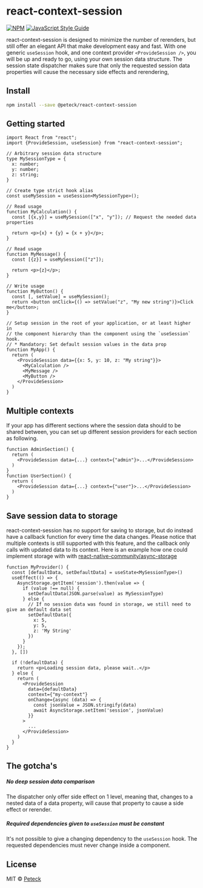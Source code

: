 # react-context-session
[![NPM](https://img.shields.io/npm/v/@peteck/react-context-session.svg)](https://www.npmjs.com/package/@peteck/react-context-session) [![JavaScript Style Guide](https://img.shields.io/badge/code_style-standard-brightgreen.svg)](https://standardjs.com)

react-context-session is designed to minimize the number of rerenders, but still offer an elegant API that make development easy and fast.
With one generic `useSession` hook, and one context provider `<ProvideSession />`, you will be up and ready to go, using your own session data structure.
The session state dispatcher makes sure that only the requested session data properties will cause the necessary side effects and rerendering,

## Install

```bash
npm install --save @peteck/react-context-session
```

## Getting started

```tsx
import React from "react";
import {ProvideSession, useSession} from "react-context-session";

// Arbitrary session data structure
type MySessionType = {
  x: number;
  y: number;
  z: string;
}

// Create type strict hook alias
const useMySession = useSession<MySessionType>();

// Read usage
function MyCalculation() {
  const [{x,y}] = useMySession(["x", "y"]); // Request the needed data properties

  return <p>{x} + {y} = {x + y}</p>;
}

// Read usage
function MyMessage() {
  const [{z}] = useMySession(["z"]);

  return <p>{z}</p>;
}

// Write usage
function MyButton() {
  const [, setValue] = useMySession();
  return <button onClick={() => setValue("z", "My new string")}>Click me</button>;
}

// Setup session in the root of your application, or at least higher in
// the component hierarchy than the component using the `useSession` hook.
// * Mandatory: Set default session values in the data prop
function MyApp() {
  return (
    <ProvideSession data={{x: 5, y: 10, z: "My string"}}>
      <MyCalculation />
      <MyMessage />
      <MyButton />
    </ProvideSession>
  )
}
```

## Multiple contexts
If your app has different sections where the session data should to be shared between, you can set up different session providers
for each section as following.
```tsx
function AdminSection() {
  return (
    <ProvideSession data={...} context={"admin"}>...</ProvideSession>
  )
}
function UserSection() {
  return (
    <ProvideSession data={...} context={"user"}>...</ProvideSession>
  )
}
```

## Save session data to storage
react-context-session has no support for saving to storage, but do instead have a callback function for every time the data changes.
Please notice that multiple contexts is still supported with this feature, and the callback only calls with updated data to its context.
Here is an example how one could implement storage with with [react-native-community/async-storage](https://github.com/react-native-community/async-storage)
```tsx
function MyProvider() {
  const [defaultData, setDefaultData] = useState<MySessionType>()
  useEffect(() => {
    AsyncStorage.getItem('session').then(value => {
      if (value !== null) {
        setDefaultData(JSON.parse(value) as MySessionType)
      } else {
        // If no session data was found in storage, we still need to give an default data set
        setDefaultData({
          x: 5,
          y: 5,
          z: 'My String'
        })
      }
    });
  }, [])

  if (!defaultData) {
    return <p>Loading session data, please wait..</p>
  } else {
    return (
      <ProvideSession
        data={defaultData}
        context={"my-context"}
        onChange={async (data) => {
          const jsonValue = JSON.stringify(data)
          await AsyncStorage.setItem('session', jsonValue)
        }}
      >
        ...
      </ProvideSession>
    )
  }
}
```

## The gotcha's
##### No deep session data comparison
The dispatcher only offer side effect on 1 level, meaning that, changes to a nested data of a data property, will cause that property to cause a side effect or rerender.

##### Required dependencies given to `useSession` must be constant
It's not possible to give a changing dependency to the `useSession` hook. The requested dependencies must never change inside a component.


## License

MIT © [Peteck](https://github.com/Peteck)
